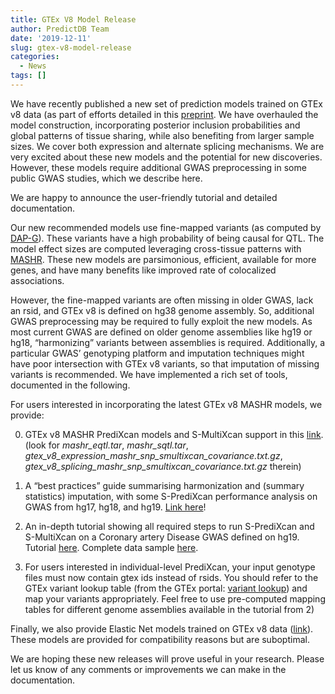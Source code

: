 ```yaml
---
title: GTEx V8 Model Release
author: PredictDB Team
date: '2019-12-11'
slug: gtex-v8-model-release
categories:
  - News
tags: []
---
```

We have recently published a new set of prediction models trained on GTEx v8 data (as part of efforts detailed in this [preprint](https://www.biorxiv.org/content/10.1101/814350v1). We have overhauled the model construction, incorporating posterior inclusion probabilities and global patterns of tissue sharing, while also benefiting from larger sample sizes. We cover both expression and alternate splicing mechanisms. We are very excited about these new models and the potential for new discoveries. However, these models require additional GWAS preprocessing in some public GWAS studies, which we describe here.

We are happy to announce the user-friendly tutorial and detailed documentation.

Our new recommended models use fine-mapped variants (as computed by [DAP-G](https://github.com/xqwen/dap)). These variants have a high probability of being causal for QTL. The model effect sizes are computed leveraging cross-tissue patterns with [MASHR](https://github.com/stephenslab/mashr). These new models are parsimonious, efficient, available for more genes, and have many benefits like improved rate of colocalized associations.

However, the fine-mapped variants are often missing in older GWAS, lack an rsid, and GTEx v8 is defined on hg38 genome assembly. So, additional GWAS preprocessing may be required to fully exploit the new models. As most current GWAS are defined on older genome assemblies like hg19 or hg18, “harmonizing” variants between assemblies is required. Additionally, a particular GWAS’ genotyping platform and imputation techniques might have poor intersection with GTEx v8 variants, so that imputation of missing variants is recommended. We have implemented a rich set of tools, documented in the following.

For users interested in incorporating the latest GTEx v8 MASHR models, we provide:

0) GTEx v8 MASHR PrediXcan models and S-MultiXcan support in this [link](https://zenodo.org/record/3518299#.Xe_9ydF7m90). (look for *mashr_eqtl.tar*, *mashr_sqtl.tar*, *gtex_v8_expression_mashr_snp_smultixcan_covariance.txt.gz*, *gtex_v8_splicing_mashr_snp_smultixcan_covariance.txt.gz* therein)

1) A “best practices” guide summarising harmonization and (summary statistics) imputation, with some S-PrediXcan performance analysis on GWAS from hg17, hg18, and hg19. [Link here](https://github.com/hakyimlab/MetaXcan/wiki/Best-practices-for-integrating-GWAS-and-GTEX-v8-transcriptome-prediction-models)!

2) An in-depth tutorial showing all required steps to run S-PrediXcan and S-MultiXcan on a Coronary artery Disease GWAS defined on hg19. Tutorial [here](https://github.com/hakyimlab/MetaXcan/wiki/Tutorial%3A-GTEx-v8-MASH-models-integration-with-a-Coronary-Artery-Disease-GWAS). Complete data sample [here](https://zenodo.org/record/3569954#.XfEhg9F7m90).

3) For users interested in individual-level PrediXcan, your input genotype files must now contain gtex ids instead of rsids. You should refer to the GTEx variant lookup table (from the GTEx portal: [variant lookup](https://storage.googleapis.com/gtex_analysis_v8/reference/GTEx_Analysis_2017-06-05_v8_WholeGenomeSeq_838Indiv_Analysis_Freeze.lookup_table.txt.gz)) and map your variants appropriately. Feel free to use pre-computed mapping tables for different genome assemblies available in the tutorial from 2)

Finally, we also provide Elastic Net models trained on GTEx v8 data ([link](https://zenodo.org/record/3519321#.Xe_9mtF7m90)). These models are provided for compatibility reasons but are suboptimal.

We are hoping these new releases will prove useful in your research. Please let us know of any comments or improvements we can make in the documentation.